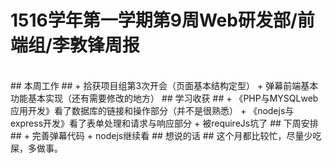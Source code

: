 # 1516学年第一学期第9周Web研发部/前端组/李敦锋周报 #
<br>
## 本周工作 ##
+	拾获项目组第3次开会（页面基本结构定型）
+	弹幕前端基本功能基本实现（还有需要修改的地方）
## 学习收获 ##
+	《PHP与MYSQLweb应用开发》看了数据库的链接和操作部分（并不是很熟悉）
+	《nodejs与express开发》看了表单处理和请求与响应部分
+	被requireJs坑了
## 下周安排 ##
+	完善弹幕代码
+	nodejs继续看
## 想说的话 ##
这个月都比较忙，尽量少吃屎，多做事。